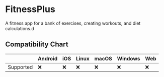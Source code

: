 # FitnessPlus

A fitness app for a bank of exercises, creating workouts, and diet calculations.d


## Compatibility Chart

|                       | Android            | iOS                | Linux              | macOS              | Windows            | Web                |
| --------------------- | ------------------ | ------------------ | ------------------ | ------------------ | ------------------ | ------------------ |
| Supported             | :x:                | :x:                | :x:                | :x:                | :x:                | :x:                |

